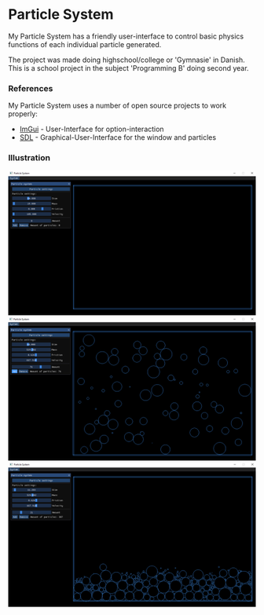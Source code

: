 # Particle System
My Particle System has a friendly user-interface to control basic physics functions of each individual particle generated.

The project was made doing highschool/college or 'Gymnasie' in Danish. This is a school project in the subject 'Programming B' doing second year. 

### References

My Particle System uses a number of open source projects to work properly:
* [ImGui](https://github.com/ocornut/imgui) - User-Interface for option-interaction
* [SDL](https://www.libsdl.org/) - Graphical-User-Interface for the window and particles

### Illustration

![](images/Picture1.PNG)
![](images/Picture2.PNG)
![](images/Picture3.PNG)
